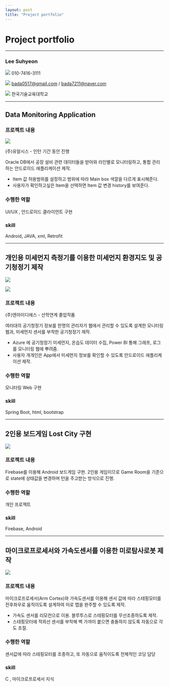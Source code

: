 ```yaml
---
layout: post
title: "Project portfolio"
---
```


# Project portfolio

* * *

### Lee Suhyeon 

![](https://raw.githubusercontent.com/bada7211/bada7211.github.com/master/call3.png) 010-7416-3111

![](https://raw.githubusercontent.com/bada7211/bada7211.github.com/master/mail3.png) bada0517@gmail.com / bada7211@naver.com

![](https://raw.githubusercontent.com/bada7211/bada7211.github.com/master/home3.png) 한국기술교육대학교

* * *

## Data Monitoring Application

### 프로젝트 내용

![](https://raw.githubusercontent.com/bada7211/bada7211.github.com/master/and1.png)

(주)유알시스 - 인턴 기간 동안 진행

Oracle DB에서 공장 설비 관련 데이터들을 받아와 라인별로 모니터링하고, 통합 관리하는 안드로이드 애플리케이션 제작.
- Item 값 허용범위를 설정하고 범위에 따라 Main box 색깔을 다르게 표시해준다.
- 사용자가 확인하고싶은 Item을 선택하면 Item 값 변경 history를 보여준다.

### 수행한 역할

UI/UX , 안드로이드 클라이언트 구현

### skill

Android, JAVA, xml, Retrofit

* * *

## 개인용 미세먼지 측정기를 이용한 미세먼지 환경지도 및 공기청정기 제작

![](https://raw.githubusercontent.com/bada7211/bada7211.github.com/master/and2.png)

![](https://raw.githubusercontent.com/bada7211/bada7211.github.com/master/and3.png)

### 프로젝트 내용

(주)엔아이디에스 - 산학연계 졸업작품

여러대의 공기청정기 정보를 한명의 관리자가 웹에서 관리할 수 있도록 설계한 모니터링 웹과, 미세먼지 센서를 부착한 공기청정기 제작. 
- Azure 에 공기청정기 미세먼지, 온습도 데이터 수집, Power BI 통해 그래프, 로그를 모니터링 웹에 뿌려줌.
- 사용자 개개인은 App에서 미세먼지 정보를 확인할 수 있도록 안드로이드 애플리케이션 제작.


### 수행한 역할

모니터링 Web 구현

### skill

Spring Boot, html, bootstrap

* * *

## 2인용 보드게임 Lost City 구현

![](https://raw.githubusercontent.com/bada7211/bada7211.github.com/master/and4.png)

### 프로젝트 내용

Firebase를 이용해 Android 보드게임 구현. 2인용 게임이므로 Game Room을 기준으로 state에 상태값을 변경하며 턴을 주고받는 방식으로 진행.

### 수행한 역할

개인 프로젝트

### skill

Firebase, Android

* * *

## 마이크로프로세서와 가속도센서를 이용한 미로탐사로봇 제작

![](https://raw.githubusercontent.com/bada7211/bada7211.github.com/master/and5.png)

### 프로젝트 내용

마이크로프로세서(Arm Cortex)와 가속도센서를 이용해 센서 값에 따라 스테핑모터를 전후좌우로 움직이도록 설계하여 미로 맵을 완주할 수 있도록 제작.
- 가속도 센서를 리모컨으로 이용. 블루투스로 스테핑모터를 무선조종하도록 제작.
- 스테핑모터에 적외선 센서를 부착해 벽 가까이 붙으면 충돌하지 않도록 자동으로 각도 조절.

### 수행한 역할

센서값에 따라 스테핑모터를 조종하고, 또 자동으로 움직이도록 전체적인 코딩 담당

### skill

C , 마이크로프로세서 지식



